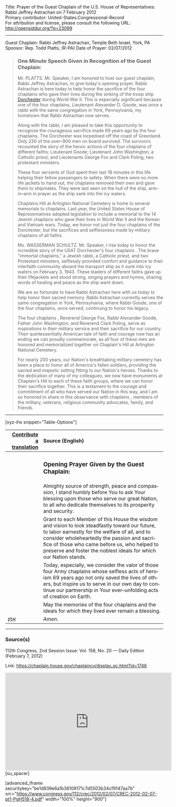 <html>
<head></head>
<body>
Title: Prayer of the Guest Chaplain of the U.S. House of Representatives: Rabbi Jeffrey Astrachan on 7 February 2012<br />
Primary contributor: United-States.Congressional-Record<br />
For attribution and license, please consult the following URL: <a href="http://opensiddur.org/?p=23099">http://opensiddur.org/?p=23099</a>
<p />
<hr />

Guest Chaplain: Rabbi Jeffrey Astrachan, Temple Beth Israel, York, PA
Sponsor: Rep. Todd Platts, (R-PA)
Date of Prayer: 02/07/2012

<blockquote>
<h3>One Minute Speech Given in Recognition of the Guest Chaplain:</h3>
Mr. PLATTS. Mr. Speaker, I am honored to host our guest chaplain, Rabbi Jeffrey Astrachan, to give today's opening prayer. Rabbi Astrachan is here today to help honor the sacrifice of the four chaplains who gave their lives during the sinking of the troop ship <a href="https://en.wikipedia.org/wiki/SS_Dorchester">Dorchester</a> during World War II. This is especially significant because one of the four chaplains, Lieutenant Alexander D. Goode, was once a rabbi with the same congregation in York, Pennsylvania, my hometown that Rabbi Astrachan now serves.

Along with the rabbi, I am pleased to take this opportunity to recognize the courageous sacrifice made 69 years ago by the four chaplains. The Dorchester was torpedoed off the coast of Greenland. Only 230 of the over–900 men on board survived. The survivors recounted the story of the heroic actions of the four chaplains of different faiths: Lieutenant Goode; Lieutenant John Washington, a Catholic priest; and Lieutenants George Fox and Clark Poling, two protestant ministers.

These four servants of God spent their last 18 minutes in this life helping their fellow passengers to safety. When there were no more life jackets to hand out, the chaplains removed their own and gave them to shipmates. They were last seen on the hull of the ship, arm–in–arm in prayer as the ship sank into the icy waters.

Chaplains Hill at Arlington National Cemetery is home to several memorials to chaplains. Last year, the United States House of Representatives adopted legislation to include a memorial to the 14 Jewish chaplains who gave their lives in World War II and the Korean and Vietnam wars. Today, we honor not just the four chaplains of the Dorchester, but the sacrifices and selflessness made by military chaplains of all faiths. 

Ms. WASSERMAN SCHULTZ. Mr. Speaker, I rise today to honor the incredible story of the USAT Dorchester's four chaplains . The brave "immortal chaplains," a Jewish rabbi, a Catholic priest, and two Protestant ministers, selflessly provided comfort and guidance to their interfaith community aboard the transport ship as it sunk into icy waters on February 3, 1943. These leaders of different faiths gave up their lifejackets and stood strong, singing prayers and hymns, sharing words of healing and peace as the ship went down.

We are so fortunate to have Rabbi Astrachan here with us today to help honor their sacred memory. Rabbi Astrachan currently serves the same congregation in York, Pennsylvania, where Rabbi Goode, one of the four chaplains, once served, continuing to honor his legacy.

The four chaplains , Reverend George Fox, Rabbi Alexander Goode, Father John Washington, and Reverend Clark Poling, serve as inspirations in their military service and their sacrifice for our country. Their quintessentially American tale of faith and courage now has an ending we can proudly commemorate, as all four of these men are honored and memorialized together on Chaplain's Hill at Arlington National Cemetery.

For nearly 200 years, our Nation's breathtaking military cemetery has been a place to honor all of America's fallen soldiers, providing the sacred and majestic setting fitting to our Nation's heroes. Thanks to the dedication of many of my colleagues, we now have monuments at Chaplain's Hill to each of these faith groups, where we can honor their sacrifice together. This is a testament to the courage and commitment of all who have served our Nation in this way, and I am so honored to share in this observance with chaplains , members of the military, veterans, religious community advocates, family, and friends. 
</blockquote>

<hr />

[xyz-ihs snippet="Table-Options"]<table style="margin-left: auto; margin-right: auto;" class="draggable">
<thead><tr><th id="x" style="text-align: right;"><a href="/contributing/upload/">Contribute a translation</a></th><th style="text-align: left;">Source (English)</th></tr></thead>
<tbody>
<tr><td style="vertical-align:top;">
<div class="liturgy" lang="he">

</span></div></td>
 
<td style="vertical-align:top;">
<div class="english" lang="en">
<h3>Opening Prayer Given by the Guest Chaplain:</h3>
</div></td></tr>


<tr><td style="vertical-align:top;">
<div class="liturgy" lang="he">

</span></div></td>
 
<td style="vertical-align:top;">
<div class="english" lang="en">
Almighty source of strength, peace and compassion, 
I stand humbly before You 
to ask Your blessing upon those who serve our great Nation, 
to all who dedicate themselves to its prosperity and security.
</div></td></tr>


<tr><td style="vertical-align:top;">
<div class="liturgy" lang="he">

</span></div></td>
 
<td style="vertical-align:top;">
<div class="english" lang="en">
Grant to each Member of this House 
the wisdom 
and vision 
to look steadfastly 
toward our future, 
to labor earnestly 
for the welfare of all, 
and to consider wholeheartedly 
the passion 
and sacrifice 
of those who came before us, 
who helped to preserve 
and foster 
the noblest ideals for which our Nation stands.
</div></td></tr>


<tr><td style="vertical-align:top;">
<div class="liturgy" lang="he">

</span></div></td>
 
<td style="vertical-align:top;">
<div class="english" lang="en">
Today, especially, 
we consider the valor of those four Army chaplains 
whose selfless acts of heroism 69 years ago 
not only saved the lives of others, 
but inspire us to serve in our own day 
to continue our partnership 
in Your ever–unfolding acts of creation on Earth.
</div></td></tr>

<tr><td style="vertical-align:top;">
<div class="liturgy" lang="he">

</span></div></td>
 
<td style="vertical-align:top;">
<div class="english" lang="en">
May the memories of the four chaplains 
and the ideals for which they lived 
ever remain a blessing.
</div></td></tr>

<tr><td style="vertical-align:top;">
<div class="liturgy" lang="he">
אָמֵן׃
</span></div></td>
 
<td style="vertical-align:top;">
<div class="english" lang="en">
<em>Amen.</em>
</div></td></tr>
</tbody></table>

<hr />

<h3>Source(s)</h3>

112th Congress, 2nd Session
Issue: Vol. 158, No. 20 — Daily Edition (February 7, 2012)

Link: <a href="https://chaplain.house.gov/chaplaincy/display_gc.html?id=1746">https://chaplain.house.gov/chaplaincy/display_gc.html?id=1746</a>

<iframe width=530 height=312 src='https://www.c-span.org/video/standalone/?c4510091/rabbi-jeffrey-astrachan-temple-beth-israel-york-pa' allowfullscreen='allowfullscreen' frameborder=0></iframe>[su_spacer]

[advanced_iframe securitykey="be1d939e6a1b36109171c7d5503b34cf9147aa7b" src="https://www.congress.gov/112/crec/2012/02/07/CREC-2012-02-07-pt1-PgH518-4.pdf" width="100%" height="900"]
</body>
</html>